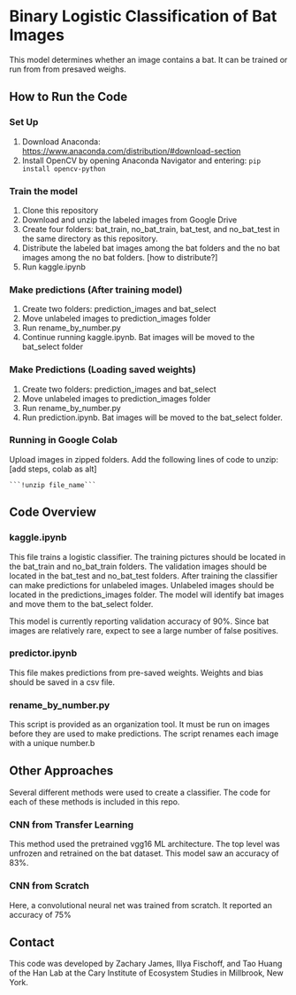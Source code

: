 # Binary Logistic Classification of Bat Images

This model determines whether an image contains a bat. It can be trained or run from
from presaved weighs.

## How to Run the Code

### Set Up

1. Download Anaconda: https://www.anaconda.com/distribution/#download-section
2. Install OpenCV by opening Anaconda Navigator and entering: ```pip install opencv-python```
### Train the model

1. Clone this repository
2. Download and unzip the labeled images from Google Drive
2. Create four folders: bat_train, no_bat_train, bat_test, and no_bat_test in the
same directory as this repository.
3. Distribute the labeled bat images among the bat folders and the no bat images
among the no bat folders. [how to distribute?]
4. Run kaggle.ipynb

### Make predictions (After training model)

1. Create two folders: prediction_images and bat_select
2. Move unlabeled images to prediction_images folder
3. Run rename_by_number.py
4. Continue running kaggle.ipynb. Bat images will be moved to the bat_select
folder

### Make Predictions (Loading saved weights)
1. Create two folders: prediction_images and bat_select
2. Move unlabeled images to prediction_images folder
3. Run rename_by_number.py
4. Run prediction.ipynb. Bat images will be moved to the bat_select
folder.

### Running in Google Colab

Upload images in zipped folders. Add the following lines of code to unzip:[add steps, colab as alt]

	```!unzip file_name```

## Code Overview

### kaggle.ipynb

This file trains a logistic classifier. The training pictures should be located in the bat_train and no_bat_train folders. The validation images should be located in the bat_test and no_bat_test folders. After training the classifier can make predictions for unlabeled images. Unlabeled images should be located in the predictions_images folder. The model will identify bat images and move them to the bat_select folder.

This model is currently reporting validation accuracy of 90%. Since bat images are relatively rare, expect to see a large number of false positives.

### predictor.ipynb

This file makes predictions from pre-saved weights. Weights and bias should
be saved in a csv file.

### rename_by_number.py

This script is provided as an organization tool. It must be run on images before
they are used to make predictions. The script renames each image with a unique
number.b

## Other Approaches

Several different methods were used to create a classifier. The code for each of these methods is included in this repo.

### CNN from Transfer Learning

This method used the pretrained vgg16 ML architecture. The top level was unfrozen
and retrained on the bat dataset. This model saw an accuracy of 83%.

### CNN from Scratch

Here, a convolutional neural net was trained from scratch. It reported an accuracy
of 75%

## Contact

This code was developed by Zachary James, Illya Fischoff, and Tao Huang of the Han Lab at the Cary Institute of Ecosystem Studies in Millbrook, New York.
